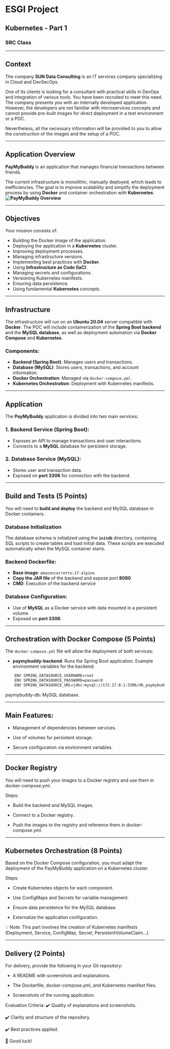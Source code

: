 # ESGI Project

## Kubernetes - Part 1
### SRC Class

---

## Context

The company **SUN Data Consulting** is an IT services company specializing in Cloud and DevSecOps.

One of its clients is looking for a consultant with practical skills in DevOps and integration of various tools. You have been recruited to meet this need. The company presents you with an internally developed application. However, the developers are not familiar with microservices concepts and cannot provide pre-built images for direct deployment in a test environment or a POC.

Nevertheless, all the necessary information will be provided to you to allow the construction of the images and the setup of a POC.

---

## Application Overview

**PayMyBuddy** is an application that manages financial transactions between friends.

The current infrastructure is monolithic, manually deployed, which leads to inefficiencies. The goal is to improve scalability and simplify the deployment process by using **Docker** and container orchestration with **Kubernetes**.
**![PayMyBuddy Overview](https://lh7-rt.googleusercontent.com/docsz/AD_4nXf0fGeMjotdY0KzJL13cmGhXad3GM_kn7OSXZJ4CCSQ89zZTlrhBVVi91QjRMgVeszmUMAMAgyavzr4VyQ9YOAUiWmL2sF6aVQYiJPLZfztxv7ERNsIra2O_2SYIX5ZFY5eOARMeI2qnOwrIymuyJnvtuYs?key=mLqAl_ccMoG4hHcRzSYKpw)**

---

## Objectives

Your mission consists of:

- Building the Docker image of the application.
- Deploying the application in a **Kubernetes** cluster.
- Improving deployment processes.
- Managing infrastructure versions.
- Implementing best practices with **Docker**.
- Using **Infrastructure as Code (IaC)**.
- Managing secrets and configurations.
- Versioning Kubernetes manifests.
- Ensuring data persistence.
- Using fundamental **Kubernetes** concepts.

---

## Infrastructure

The infrastructure will run on an **Ubuntu 20.04** server compatible with **Docker**. The POC will include containerization of the **Spring Boot backend** and the **MySQL database**, as well as deployment automation via **Docker Compose** and **Kubernetes**.

### Components:

- **Backend (Spring Boot)**: Manages users and transactions.
- **Database (MySQL)**: Stores users, transactions, and account information.
- **Docker Orchestration**: Managed via `docker-compose.yml`.
- **Kubernetes Orchestration**: Deployment with Kubernetes manifests.

---

## Application

The **PayMyBuddy** application is divided into two main services:

### 1. Backend Service (Spring Boot):
- Exposes an API to manage transactions and user interactions.
- Connects to a **MySQL** database for persistent storage.

### 2. Database Service (MySQL):
- Stores user and transaction data.
- Exposed on **port 3306** for connection with the backend.

---

## Build and Tests (5 Points)

You will need to **build and deploy** the backend and MySQL database in Docker containers.

### Database Initialization

The database schema is initialized using the **`initdb`** directory, containing SQL scripts to create tables and load initial data. These scripts are executed automatically when the MySQL container starts.

### Backend Dockerfile:

- **Base image**: `amazoncorretto:17-alpine`
- **Copy the JAR file** of the backend and expose port **8080**
- **CMD**: Execution of the backend service

### Database Configuration:

- Use of **MySQL** as a Docker service with data mounted in a persistent volume.
- Exposed on **port 3306**.

---

## Orchestration with Docker Compose (5 Points)

The `docker-compose.yml` file will allow the deployment of both services:

- **paymybuddy-backend**: Runs the Spring Boot application.
Example environment variables for the backend:
```bash
    ENV SPRING_DATASOURCE_USERNAME=root
    ENV SPRING_DATASOURCE_PASSWORD=password
    ENV SPRING_DATASOURCE_URL=jdbc:mysql://172.17.0.1:3306/db_paymybuddy
```
paymybuddy-db: MySQL database.

---

## Main Features:
- Management of dependencies between services.

- Use of volumes for persistent storage.

- Secure configuration via environment variables.

---

## Docker Registry
You will need to push your images to a Docker registry and use them in docker-compose.yml.

Steps:
- Build the backend and MySQL images.

- Connect to a Docker registry.

- Push the images to the registry and reference them in docker-compose.yml.

---

## Kubernetes Orchestration (8 Points)
Based on the Docker Compose configuration, you must adapt the deployment of the PayMyBuddy application on a Kubernetes cluster.

Steps:
- Create Kubernetes objects for each component.

- Use ConfigMaps and Secrets for variable management.

- Ensure data persistence for the MySQL database.

- Externalize the application configuration.

💡 Note: This part involves the creation of Kubernetes manifests (Deployment, Service, ConfigMap, Secret, PersistentVolumeClaim...).

---

## Delivery (2 Points)
For delivery, provide the following in your Git repository:

- A README with screenshots and explanations.

- The Dockerfile, docker-compose.yml, and Kubernetes manifest files.

- Screenshots of the running application.

Evaluation Criteria:
✔️ Quality of explanations and screenshots.

✔️ Clarity and structure of the repository.

✔️ Best practices applied.

🚀 Good luck!